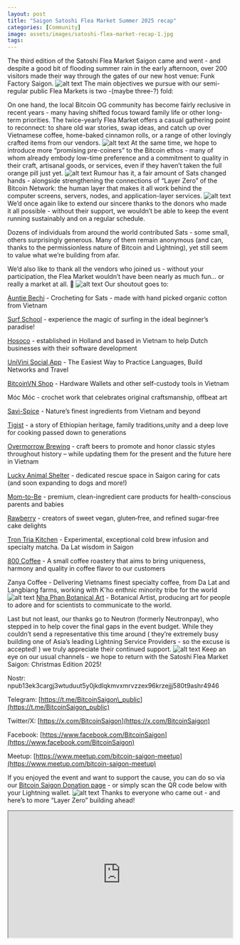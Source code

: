 ```yaml
---
layout: post
title: "Saigon Satoshi Flea Market Summer 2025 recap"
categories: [Community]
image: assets/images/satoshi-flea-market-recap-1.jpg
tags:
---
```

The third edition of the Satoshi Flea Market Saigon came and went - and despite a good bit of flooding summer rain in the early afternoon, over 200 visitors made their way through the gates of our new host venue: Funk Factory Saigon.
![alt text](../assets/images/satoshi-flea-market-recap-9.png)
The main objectives we pursue with our semi-regular public Flea Markets is two -(maybe three-?) fold:

On one hand, the local Bitcoin OG community has become fairly reclusive in recent years - many having shifted focus toward family life or other long-term priorities. The twice-yearly Flea Market offers a casual gathering point to reconnect: to share old war stories, swap ideas, and catch up over Vietnamese coffee, home-baked cinnamon rolls, or a range of other lovingly crafted items from our vendors.
![alt text](../assets/images/satoshi-flea-market-recap-2.png)
At the same time, we hope to introduce more “promising pre-coiners” to the Bitcoin ethos - many of whom already embody low-time preference and a commitment to quality in their craft, artisanal goods, or services, even if they haven’t taken the full orange pill just yet.
![alt text](../assets/images/satoshi-flea-market-recap-6.png)
Rumour has it, a fair amount of Sats changed hands - alongside strengthening the connections of “Layer Zero” of the Bitcoin Network: the human layer that makes it all work behind the computer screens, servers, nodes, and application-layer services.
![alt text](../assets/images/satoshi-flea-market-recap-3.png)
We’d once again like to extend our sincere thanks to the donors who made it all possible - without their support, we wouldn’t be able to keep the event running sustainably and on a regular schedule.

Dozens of individuals from around the world contributed Sats - some small, others surprisingly generous. Many of them remain anonymous (and can, thanks to the permissionless nature of Bitcoin and Lightning), yet still seem to value what we’re building from afar.

We’d also like to thank all the vendors who joined us - without your participation, the Flea Market wouldn’t have been nearly as much fun… or really a market at all. 🙂
![alt text](../assets/images/satoshi-flea-market-recap-8.png)
Our shoutout goes to:

[Auntie Bechi](https://x.com/AuntieBechi) - Crocheting for Sats - made with hand picked organic cotton from Vietnam

[Surf School](https://www.vungtausurfschool.com/) - experience the magic of surfing in the ideal beginner’s paradise!

[Hosoco](https://hosoco.nl) - established in Holland and based in Vietnam to help Dutch businesses with their software development

[UniVini Social App](https://univini.app.link/946QJAyPyUb) - The Easiest Way to Practice Languages, Build Networks and Travel

[BitcoinVN Shop](http://bitcoinvn.io/shop) - Hardware Wallets and other self-custody tools in Vietnam

Móc Móc - crochet work that celebrates original craftsmanship, offbeat art

[Savi-Spice](https://savispice.com/) - Nature’s finest ingredients from Vietnam and beyond

[Tigist](https://www.facebook.com/profile.php?id=61577790167561) - a story of Ethiopian heritage, family traditions,unity and a deep love for cooking passed down to generations

[Overmorrow Brewing](https://www.overmorrow.beer/) - craft beers to promote and honor classic styles throughout history – while updating them for the present and the future here in Vietnam

[Lucky Animal Shelter](https://www.facebook.com/luckyshelterhcmc) - dedicated rescue space in Saigon caring for cats (and soon expanding to dogs and more!)

[Mom-to-Be](https://momtobehouse.com/) - premium, clean-ingredient care products for health-conscious parents and babies

[Rawberry](https://linktr.ee/rawberry?) - creators of sweet vegan, gluten‑free, and refined sugar‑free cake delights

[Tron Tria Kitchen](https://www.instagram.com/trontriakitchen?) - Experimental, exceptional cold brew infusion and specialty matcha. Da Lat wisdom in Saigon 

[800 Coffee](https://www.instagram.com/800.coffee/) - A small coffee roastery that aims to bring uniqueness, harmony and quality in coffee flavor to our customers

Zanya Coffee - Delivering Vietnams finest specialty coffee, from Da Lat and Langbiang farms, working with K'ho enthnic minority tribe for the world 
![alt text](../assets/images/satoshi-flea-market-recap-10.jpg)
[Nha Phan Botanical Art](https://nhaphanbotanicalart.work/) - Botanical Artist, producing art for people to adore and for scientists to communicate to the world.

Last but not least, our thanks go to Neutron (formerly Neutronpay), who stepped in to help cover the final gaps in the event budget. While they couldn’t send a representative this time around ( they’re extremely busy building one of Asia’s leading Lightning Service Providers - so the excuse is accepted! ) we truly appreciate their continued support.
![alt text](../assets/images/satoshi-flea-market-recap-5.png)
Keep an eye on our usual channels - we hope to return with the Satoshi Flea Market Saigon: Christmas Edition 2025!

Nostr: npub13ek3cargj3wtuduut5y0jkdlqkmvxmrvzzex96krzejjj580t9ashr4946

Telegram: [https://t.me/BitcoinSaigon\_public](https://t.me/BitcoinSaigon_public)

Twitter/X: [https://x.com/BitcoinSaigon](https://x.com/BitcoinSaigon)

Facebook: [https://www.facebook.com/BitcoinSaigon](https://www.facebook.com/BitcoinSaigon)

Meetup: [https://www.meetup.com/bitcoin-saigon-meetup](https://www.meetup.com/bitcoin-saigon-meetup)

If you enjoyed the event and want to support the cause, you can do so via our [Bitcoin Saigon Donation page](https://bitcoinsaigon.org/donate-satoshis) - or simply scan the QR code below with your Lightning wallet.
![alt text](../assets/images/satoshi-flea-market-recap-7.png)
Thanks to everyone who came out - and here’s to more “Layer Zero” building ahead!
<iframe id="odysee-iframe" style="width:100%; aspect-ratio:16 / 9;" src="https://odysee.com/%24/embed/%40BitcoinSaigon%3Aa%2FSatoshi-flea-market-7-2025%3Ad?r=82GcFT5UdLxGrDmieSnyaYGXmkjtgv5Q" allowfullscreen></iframe>